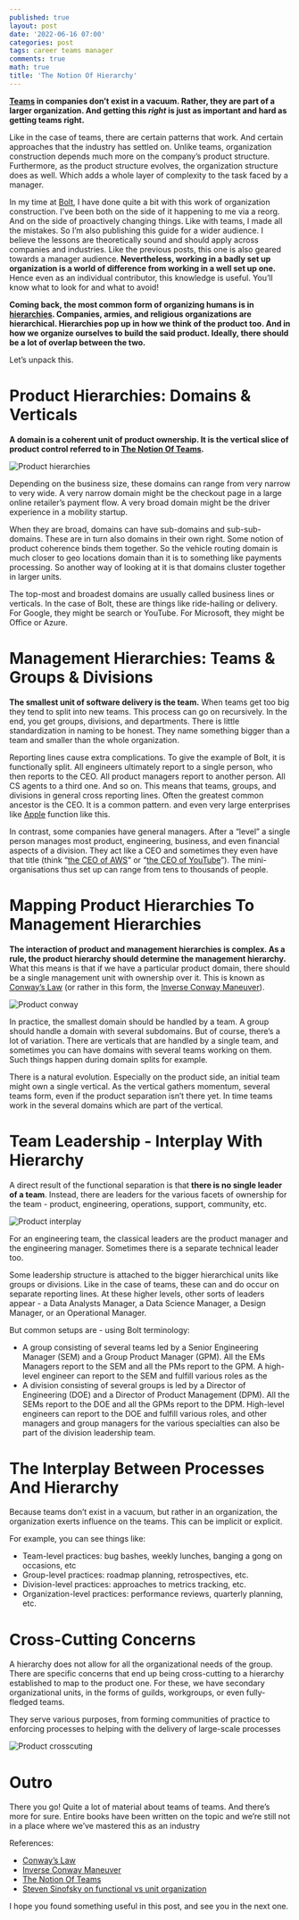 ```yaml
---
published: true
layout: post
date: '2022-06-16 07:00'
categories: post
tags: career teams manager
comments: true
math: true
title: 'The Notion Of Hierarchy'
---
```

**[Teams](https://horia141.com/career/2022-06-05-the-notion-of-teams) in companies don’t exist in a vacuum.
Rather, they are part of a larger organization. And getting this _right_ is just as important and
hard as getting teams right.**

Like in the case of teams, there are certain patterns that work. And certain approaches that the industry has
settled on. Unlike teams, organization construction depends much more on the company’s product structure. 
Furthermore, as the product structure evolves, the organization structure does as well. Which adds a whole layer of
complexity to the task faced by a manager.

In my time at [Bolt](https://careers.bolt.eu), I have done quite a bit with this work of organization construction.
I’ve been both on the side of it happening to me via a reorg. And on the side of proactively changing things. 
Like with teams, I made all the mistakes. So I’m also publishing this guide for a wider audience. 
I believe the lessons are theoretically sound and should apply across companies and industries. Like the previous
posts, this one is also geared towards a manager audience. **Nevertheless, working in a badly set up organization is a 
world of difference from working in a well set up one.** Hence even as an individual contributor, this knowledge is 
useful. You’ll know what to look for and what to avoid!

**Coming back, the most common form of organizing humans is in [hierarchies](https://en.wikipedia.org/wiki/Hierarchy). 
Companies, armies, and religious organizations are hierarchical. Hierarchies pop up in how we think of the product too.
And in how we organize ourselves to build the said product. Ideally, there should be a lot of overlap between the two.**

Let’s unpack this.

# Product Hierarchies: Domains & Verticals

**A domain is a coherent unit of product ownership. It is the vertical slice of product control referred to in 
[The Notion Of Teams](https://horia141.com/career/2022-06-05-the-notion-of-teams).**

![Product hierarchies](../assets/notion-of-hierarchy-big.jpeg)

Depending on the business size, these domains can range from very narrow to very wide. A very narrow domain might be the checkout page in a large online retailer’s payment flow. A very broad domain might be the driver experience in a mobility startup.
 
When they are broad, domains can have sub-domains and sub-sub-domains. These are in turn also domains in their own right. Some notion of product coherence binds them together. So the vehicle routing domain is much closer to geo locations domain than it is to something like payments processing. So another way of looking at it is that domains cluster together in larger units.
 
The top-most and broadest domains are usually called business lines or verticals. In the case of Bolt, these are things like ride-hailing or delivery. For Google, they might be search or YouTube. For Microsoft, they might be Office or Azure.

# Management Hierarchies: Teams & Groups & Divisions

**The smallest unit of software delivery is the team.** When teams get too big they tend to split into new teams. This process can go on recursively. In the end, you get groups, divisions, and departments. There is little standardization in naming to be honest. They name something bigger than a team and smaller than the whole organization.
 
Reporting lines cause extra complications. To give the example of Bolt, it is functionally split. All engineers 
ultimately report to a single person, who then reports to the CEO.
All product managers report to another person. All CS agents to a third one. And so on. This means that 
teams, groups, and divisions in general cross reporting lines. Often the greatest common ancestor is the CEO. 
It is a common pattern. and even very large enterprises like [Apple](https://www.apple.com/leadership/) function like this.

In contrast, some companies have general managers. After a “level” a single person manages most product, engineering, business, and even financial aspects of a division. They act like a CEO and sometimes they even have that 
title (think “[the CEO of AWS](https://www.aboutamazon.com/news/company-news/aws-announces-next-ceo)” or 
“[the CEO of YouTube](https://www.linkedin.com/in/susan-wojcicki-b136a99)”). The mini-organisations thus set up can 
range from tens to thousands of people.

# Mapping Product Hierarchies To Management Hierarchies

**The interaction of product and management hierarchies is complex. As a rule, the product hierarchy should determine the management hierarchy.**
What this means is that if we have a particular product domain, there should be a single management 
unit with ownership over it. This is known as [Conway’s Law](https://www.thoughtworks.com/insights/blog/demystifying-conways-law)
(or rather in this form, the [Inverse Conway Maneuver](https://www.thoughtworks.com/radar/techniques/inverse-conway-maneuver)).

![Product conway](../assets/notion-of-hierarchy-conway.jpeg)

In practice, the smallest domain should be handled by a team. A group should handle a domain with several subdomains. But of course, there’s a lot of variation. There are verticals that are handled by a single team, and sometimes you can have domains with several teams working on them. Such things happen during domain splits for example.

There is a natural evolution. Especially on the product side, an initial team might own a single vertical. As the vertical gathers momentum, several teams form, even if the product separation isn’t there yet. In time teams work in the several domains which are part of the vertical.

# Team Leadership - Interplay With Hierarchy

A direct result of the functional separation is that **there is no single leader of a team**.
Instead, there are leaders for the various facets of ownership for the team - product, engineering, operations, support, community, etc.

![Product interplay](../assets/notion-of-hierarchy-interplay.png)

For an engineering team, the classical leaders are the product manager and the engineering manager. Sometimes there is a separate technical leader too.
 
Some leadership structure is attached to the bigger hierarchical units like groups or divisions. Like in the case of teams, these can and do occur on separate reporting lines. At these higher levels, other sorts of leaders appear - a Data Analysts Manager, a Data Science Manager, a Design Manager, or an Operational Manager.

But common setups are - using Bolt terminology:
 
* A group consisting of several teams led by a Senior Engineering Manager (SEM) and a Group Product Manager (GPM). All the EMs Managers report to the SEM and all the PMs report to the GPM. A high-level engineer can report to the SEM and fulfill various roles as the
* A division consisting of several groups is led by a Director of Engineering (DOE) and a Director of Product Management (DPM). All the SEMs report to the DOE and all the GPMs report to the DPM. High-level engineers can report to the DOE and fulfill various roles, and other managers and group managers for the various specialties can also be part of the division leadership team.

# The Interplay Between Processes And Hierarchy

Because teams don’t exist in a vacuum, but rather in an organization, the organization exerts influence on the teams. This can be implicit or explicit.

For example, you can see things like:

* Team-level practices: bug bashes, weekly lunches, banging a gong on occasions, etc
* Group-level practices: roadmap planning, retrospectives, etc.
* Division-level practices: approaches to metrics tracking, etc.
* Organization-level practices: performance reviews, quarterly planning, etc.

# Cross-Cutting Concerns

A hierarchy does not allow for all the organizational needs of the group. There are specific concerns that end up being cross-cutting to a hierarchy established to map to the product one. For these, we have secondary organizational units, in the forms of guilds, workgroups, or even fully-fledged teams.

They serve various purposes, from forming communities of practice to enforcing processes to helping with the delivery of large-scale processes

![Product crosscuting](../assets/notion-of-hierarchy-crosscutting.jpeg)

# Outro

There you go! Quite a lot of material about teams of teams. And there’s more for sure. Entire books have been written on the topic and we’re still not in a place where we’ve mastered this as an industry

References:

* [Conway’s Law](https://www.thoughtworks.com/insights/blog/demystifying-conways-law)
* [Inverse Conway Maneuver](https://www.thoughtworks.com/radar/techniques/inverse-conway-maneuver)
* [The Notion Of Teams](https://horia141.com/career/2022-06-05-the-notion-of-teams)
* [Steven Sinofsky on functional vs unit organization](https://medium.learningbyshipping.com/functional-versus-unit-organizations-6b82bfbaa57)

I hope you found something useful in this post, and see you in the next one.

